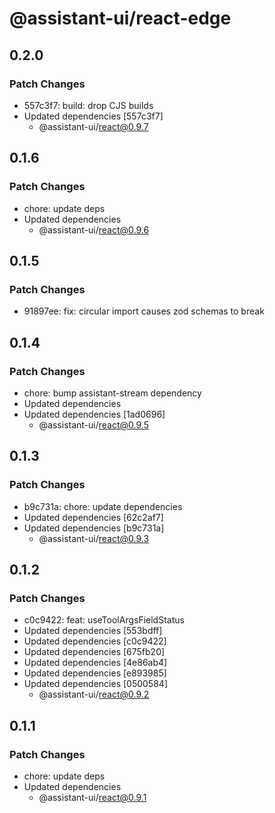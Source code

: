 # @assistant-ui/react-edge

## 0.2.0

### Patch Changes

- 557c3f7: build: drop CJS builds
- Updated dependencies [557c3f7]
  - @assistant-ui/react@0.9.7

## 0.1.6

### Patch Changes

- chore: update deps
- Updated dependencies
  - @assistant-ui/react@0.9.6

## 0.1.5

### Patch Changes

- 91897ee: fix: circular import causes zod schemas to break

## 0.1.4

### Patch Changes

- chore: bump assistant-stream dependency
- Updated dependencies
- Updated dependencies [1ad0696]
  - @assistant-ui/react@0.9.5

## 0.1.3

### Patch Changes

- b9c731a: chore: update dependencies
- Updated dependencies [62c2af7]
- Updated dependencies [b9c731a]
  - @assistant-ui/react@0.9.3

## 0.1.2

### Patch Changes

- c0c9422: feat: useToolArgsFieldStatus
- Updated dependencies [553bdff]
- Updated dependencies [c0c9422]
- Updated dependencies [675fb20]
- Updated dependencies [4e86ab4]
- Updated dependencies [e893985]
- Updated dependencies [0500584]
  - @assistant-ui/react@0.9.2

## 0.1.1

### Patch Changes

- chore: update deps
- Updated dependencies
  - @assistant-ui/react@0.9.1
